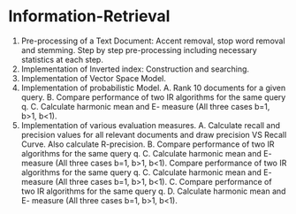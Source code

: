 # Information-Retrieval

1. Pre-processing of a Text Document: Accent removal, stop word removal and stemming. Step by step pre-processing including necessary statistics at each step.
2. Implementation of Inverted index: Construction and searching.
3. Implementation of Vector Space Model.
4. Implementation of probabilistic Model. 
    A. Rank 10 documents for a given query.
    B. Compare performance of two IR algorithms for the same query q.
    C. Calculate harmonic mean and E- measure (All three cases b=1, b&gt;1, b&lt;1).
5. Implementation of various evaluation measures. 
    A. Calculate recall and precision values for all relevant documents and draw precision VS Recall Curve. Also calculate R-precision.
    B. Compare performance of two IR algorithms for the same query q. C. Calculate harmonic mean and E- measure (All three cases b=1, b&gt;1, b&lt;1). Compare performance of two IR algorithms for the same query q. C. Calculate harmonic mean and E- measure (All three cases b=1, b&gt;1, b&lt;1).
    C. Compare performance of two IR algorithms for the same query q.
    D. Calculate harmonic mean and E- measure (All three cases b=1, b>1, b<1).
